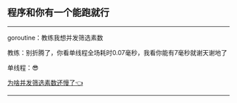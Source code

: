 ## 程序和你有一个能跑就行

***
goroutine：教练我想并发筛选素数

教练：别折腾了，你看单线程全场耗时0.07毫秒，我看你能有7毫秒就谢天谢地了

单线程：😎

[为啥并发筛选素数还慢了👈](./pkg/prime/prime.md)
***